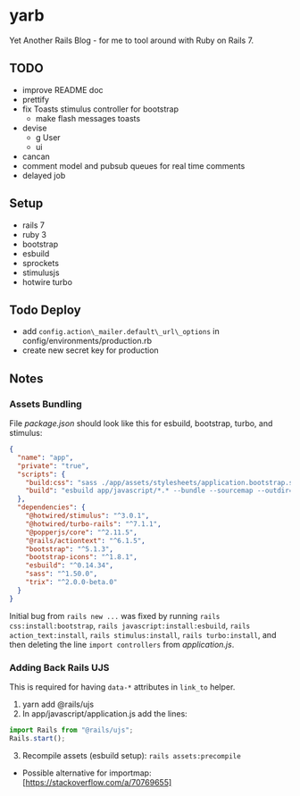 # yarb
Yet Another Rails Blog - for me to tool around with Ruby on Rails 7.

## TODO
 - improve README doc
 - prettify
 - fix Toasts stimulus controller for bootstrap
   + make flash messages toasts
 - devise
   + g User
   + ui
 - cancan
 - comment model and pubsub queues for real time comments
 - delayed job

## Setup
 - rails 7
 - ruby 3
 - bootstrap
 - esbuild
 - sprockets
 - stimulusjs
 - hotwire turbo

## Todo Deploy
 - add `config.action\_mailer.default\_url\_options` in config/environments/production.rb
 - create new secret key for production

## Notes

### Assets Bundling
File _package.json_ should look like this for esbuild, bootstrap, turbo, and stimulus:
```json
{
  "name": "app",
  "private": "true",
  "scripts": {
    "build:css": "sass ./app/assets/stylesheets/application.bootstrap.scss ./app/assets/builds/application.css --no-source-map --load-path=node_modules",
    "build": "esbuild app/javascript/*.* --bundle --sourcemap --outdir=app/assets/builds"
  },
  "dependencies": {
    "@hotwired/stimulus": "^3.0.1",
    "@hotwired/turbo-rails": "^7.1.1",
    "@popperjs/core": "^2.11.5",
    "@rails/actiontext": "^6.1.5",
    "bootstrap": "^5.1.3",
    "bootstrap-icons": "^1.8.1",
    "esbuild": "^0.14.34",
    "sass": "^1.50.0",
    "trix": "^2.0.0-beta.0"
  }
}
```
Initial bug from `rails new ...` was fixed by running `rails css:install:bootstrap`, `rails javascript:install:esbuild`, `rails action_text:install`, `rails stimulus:install`, `rails turbo:install`, and then deleting the line `import controllers` from _application.js_.

### Adding Back Rails UJS
This is required for having `data-*` attributes in `link_to` helper.
1. yarn add @rails/ujs
2. In app/javascript/application.js add the lines:
```js
import Rails from "@rails/ujs";
Rails.start();
```
3. Recompile assets (esbuild setup): `rails assets:precompile`
  - Possible alternative for importmap: [https://stackoverflow.com/a/70769655]
